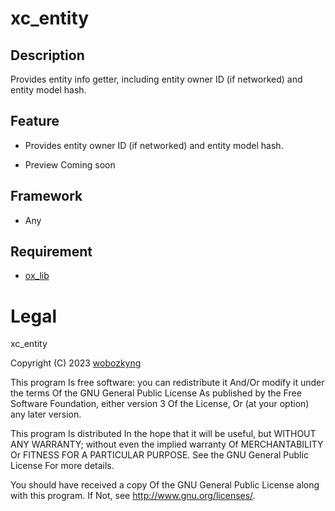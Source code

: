 # xc_entity

## Description
Provides entity info getter, including entity owner ID (if networked) and entity model hash.

## Feature
- Provides entity owner ID (if networked) and entity model hash.

- Preview
Coming soon

## Framework
- Any

## Requirement
- [ox_lib](https://github.com/overextended/ox_lib)

# Legal

xc_entity

Copyright (C) 2023 [wobozkyng](https://github.com/wobozkyng)

This program Is free software: you can redistribute it And/Or modify it under the terms Of the GNU General Public License As published by the Free Software Foundation, either version 3 Of the License, Or (at your option) any later version.

This program Is distributed In the hope that it will be useful, but WITHOUT ANY WARRANTY; without even the implied warranty Of MERCHANTABILITY Or FITNESS FOR A PARTICULAR PURPOSE. See the GNU General Public License For more details.

You should have received a copy Of the GNU General Public License along with this program. If Not, see http://www.gnu.org/licenses/.